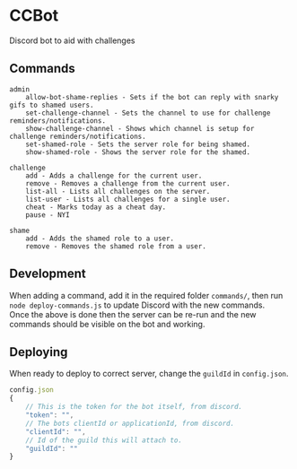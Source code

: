 # CCBot

Discord bot to aid with challenges

## Commands

```text
admin 
    allow-bot-shame-replies - Sets if the bot can reply with snarky gifs to shamed users.
    set-challenge-channel - Sets the channel to use for challenge reminders/notifications.
    show-challenge-channel - Shows which channel is setup for challenge reminders/notifications.
    set-shamed-role - Sets the server role for being shamed.
    show-shamed-role - Shows the server role for the shamed.

challenge
    add - Adds a challenge for the current user.
    remove - Removes a challenge from the current user.
    list-all - Lists all challenges on the server.
    list-user - Lists all challenges for a single user.
    cheat - Marks today as a cheat day.
    pause - NYI

shame
    add - Adds the shamed role to a user.
    remove - Removes the shamed role from a user.
```

## Development

When adding a command, add it in the required folder `commands/`, then run `node deploy-commands.js` to update Discord with the new commands.  
Once the above is done then the server can be re-run and the new commands should be visible on the bot and working.

## Deploying

When ready to deploy to correct server, change the `guildId` in `config.json`.

```javascript
config.json
{
    // This is the token for the bot itself, from discord.
    "token": "",
    // The bots clientId or applicationId, from discord.
    "clientId": "",
    // Id of the guild this will attach to.
    "guildId": ""
}
```
